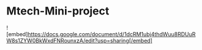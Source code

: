 # Mtech-Mini-project
![embed]https://docs.google.com/document/d/1dcRM1ubj4thdWuu8RDUuRW8s1ZYW0BkWxdFNRounxzA/edit?usp=sharing[/embed]
